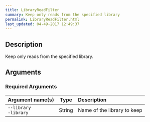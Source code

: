 ```yaml
---
title: LibraryReadFilter
summary: Keep only reads from the specified library
permalink: LibraryReadFilter.html
last_updated: 04-49-2017 12:49:37
---
```


## Description

Keep only reads from the specified library.

## Arguments

### Required Arguments

| Argument name(s) | Type | Description |
| :--------------- | :--: | :------ |
| `--library`<br/>`-library` | String | Name of the library to keep |


